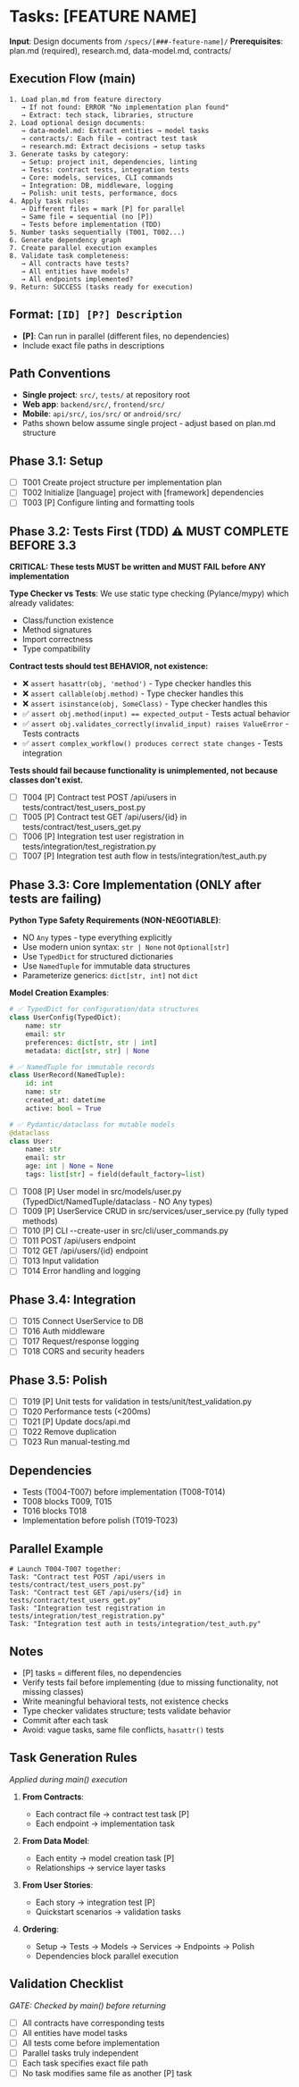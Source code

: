 # Tasks: [FEATURE NAME]

**Input**: Design documents from `/specs/[###-feature-name]/`
**Prerequisites**: plan.md (required), research.md, data-model.md, contracts/

## Execution Flow (main)
```
1. Load plan.md from feature directory
   → If not found: ERROR "No implementation plan found"
   → Extract: tech stack, libraries, structure
2. Load optional design documents:
   → data-model.md: Extract entities → model tasks
   → contracts/: Each file → contract test task
   → research.md: Extract decisions → setup tasks
3. Generate tasks by category:
   → Setup: project init, dependencies, linting
   → Tests: contract tests, integration tests
   → Core: models, services, CLI commands
   → Integration: DB, middleware, logging
   → Polish: unit tests, performance, docs
4. Apply task rules:
   → Different files = mark [P] for parallel
   → Same file = sequential (no [P])
   → Tests before implementation (TDD)
5. Number tasks sequentially (T001, T002...)
6. Generate dependency graph
7. Create parallel execution examples
8. Validate task completeness:
   → All contracts have tests?
   → All entities have models?
   → All endpoints implemented?
9. Return: SUCCESS (tasks ready for execution)
```

## Format: `[ID] [P?] Description`
- **[P]**: Can run in parallel (different files, no dependencies)
- Include exact file paths in descriptions

## Path Conventions
- **Single project**: `src/`, `tests/` at repository root
- **Web app**: `backend/src/`, `frontend/src/`
- **Mobile**: `api/src/`, `ios/src/` or `android/src/`
- Paths shown below assume single project - adjust based on plan.md structure

## Phase 3.1: Setup
- [ ] T001 Create project structure per implementation plan
- [ ] T002 Initialize [language] project with [framework] dependencies
- [ ] T003 [P] Configure linting and formatting tools

## Phase 3.2: Tests First (TDD) ⚠️ MUST COMPLETE BEFORE 3.3
**CRITICAL: These tests MUST be written and MUST FAIL before ANY implementation**

**Type Checker vs Tests**: We use static type checking (Pylance/mypy) which already validates:
- Class/function existence
- Method signatures
- Import correctness
- Type compatibility

**Contract tests should test BEHAVIOR, not existence:**
- ❌ `assert hasattr(obj, 'method')` - Type checker handles this
- ❌ `assert callable(obj.method)` - Type checker handles this
- ❌ `assert isinstance(obj, SomeClass)` - Type checker handles this
- ✅ `assert obj.method(input) == expected_output` - Tests actual behavior
- ✅ `assert obj.validates_correctly(invalid_input) raises ValueError` - Tests contracts
- ✅ `assert complex_workflow() produces correct state changes` - Tests integration

**Tests should fail because functionality is unimplemented, not because classes don't exist.**

- [ ] T004 [P] Contract test POST /api/users in tests/contract/test_users_post.py
- [ ] T005 [P] Contract test GET /api/users/{id} in tests/contract/test_users_get.py
- [ ] T006 [P] Integration test user registration in tests/integration/test_registration.py
- [ ] T007 [P] Integration test auth flow in tests/integration/test_auth.py

## Phase 3.3: Core Implementation (ONLY after tests are failing)

**Python Type Safety Requirements (NON-NEGOTIABLE)**:
- NO `Any` types - type everything explicitly
- Use modern union syntax: `str | None` not `Optional[str]`
- Use `TypedDict` for structured dictionaries
- Use `NamedTuple` for immutable data structures
- Parameterize generics: `dict[str, int]` not `dict`

**Model Creation Examples**:
```python
# ✅ TypedDict for configuration/data structures
class UserConfig(TypedDict):
    name: str
    email: str
    preferences: dict[str, str | int]
    metadata: dict[str, str] | None

# ✅ NamedTuple for immutable records
class UserRecord(NamedTuple):
    id: int
    name: str
    created_at: datetime
    active: bool = True

# ✅ Pydantic/dataclass for mutable models
@dataclass
class User:
    name: str
    email: str
    age: int | None = None
    tags: list[str] = field(default_factory=list)
```

- [ ] T008 [P] User model in src/models/user.py (TypedDict/NamedTuple/dataclass - NO Any types)
- [ ] T009 [P] UserService CRUD in src/services/user_service.py (fully typed methods)
- [ ] T010 [P] CLI --create-user in src/cli/user_commands.py
- [ ] T011 POST /api/users endpoint
- [ ] T012 GET /api/users/{id} endpoint
- [ ] T013 Input validation
- [ ] T014 Error handling and logging

## Phase 3.4: Integration
- [ ] T015 Connect UserService to DB
- [ ] T016 Auth middleware
- [ ] T017 Request/response logging
- [ ] T018 CORS and security headers

## Phase 3.5: Polish
- [ ] T019 [P] Unit tests for validation in tests/unit/test_validation.py
- [ ] T020 Performance tests (<200ms)
- [ ] T021 [P] Update docs/api.md
- [ ] T022 Remove duplication
- [ ] T023 Run manual-testing.md

## Dependencies
- Tests (T004-T007) before implementation (T008-T014)
- T008 blocks T009, T015
- T016 blocks T018
- Implementation before polish (T019-T023)

## Parallel Example
```
# Launch T004-T007 together:
Task: "Contract test POST /api/users in tests/contract/test_users_post.py"
Task: "Contract test GET /api/users/{id} in tests/contract/test_users_get.py"
Task: "Integration test registration in tests/integration/test_registration.py"
Task: "Integration test auth in tests/integration/test_auth.py"
```

## Notes
- [P] tasks = different files, no dependencies
- Verify tests fail before implementing (due to missing functionality, not missing classes)
- Write meaningful behavioral tests, not existence checks
- Type checker validates structure; tests validate behavior
- Commit after each task
- Avoid: vague tasks, same file conflicts, `hasattr()` tests

## Task Generation Rules
*Applied during main() execution*

1. **From Contracts**:
   - Each contract file → contract test task [P]
   - Each endpoint → implementation task
   
2. **From Data Model**:
   - Each entity → model creation task [P]
   - Relationships → service layer tasks
   
3. **From User Stories**:
   - Each story → integration test [P]
   - Quickstart scenarios → validation tasks

4. **Ordering**:
   - Setup → Tests → Models → Services → Endpoints → Polish
   - Dependencies block parallel execution

## Validation Checklist
*GATE: Checked by main() before returning*

- [ ] All contracts have corresponding tests
- [ ] All entities have model tasks
- [ ] All tests come before implementation
- [ ] Parallel tasks truly independent
- [ ] Each task specifies exact file path
- [ ] No task modifies same file as another [P] task